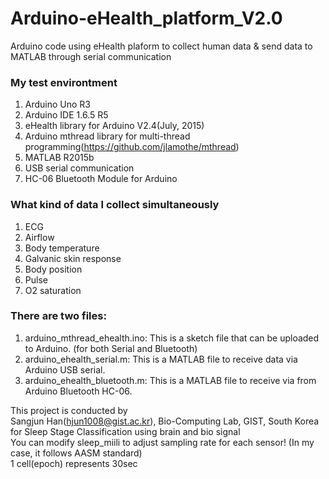 # Arduino-eHealth_platform_V2.0
Arduino code using eHealth plaform to collect human data &amp; send data to MATLAB through serial communication

### My test environtment
1) Arduino Uno R3<br />
2) Arduino IDE 1.6.5 R5<br />
3) eHealth library for Arduino V2.4(July, 2015)<br />
4) Arduino mthread library for multi-thread programming(https://github.com/jlamothe/mthread)<br />
5) MATLAB R2015b<br />
6) USB serial communication<br />
7) HC-06 Bluetooth Module for Arduino<br />

### What kind of data I collect simultaneously
1) ECG<br />
2) Airflow<br />
3) Body temperature<br />
4) Galvanic skin response<br />
5) Body position<br />
6) Pulse<br />
7) O2 saturation<br />

### There are two files:
1) arduino_mthread_ehealth.ino: This is a sketch file that can be uploaded to Arduino. (for both Serial and Bluetooth)<br />
2) arduino_ehealth_serial.m: This is a MATLAB file to receive data via Arduino USB serial.<br />
3) arduino_ehealth_bluetooth.m: This is a MATLAB file to receive via from Arduino Bluetooth HC-06.<br />

This project is conducted by<br />
Sangjun Han(hjun1008@gist.ac.kr), Bio-Computing Lab, GIST, South Korea<br />
for Sleep Stage Classification using brain and bio signal<br />
You can modify sleep_miili to adjust sampling rate for each sensor! (In my case, it follows AASM standard)<br />
1 cell(epoch) represents 30sec<br />
